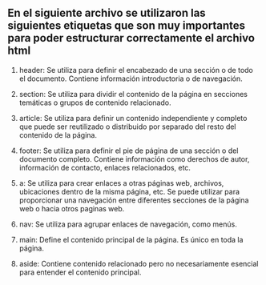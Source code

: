 ## En el siguiente archivo se utilizaron las siguientes etiquetas que son muy importantes para poder estructurar correctamente el archivo html ##

1. header: Se utiliza para definir el encabezado de una sección o de todo el documento. Contiene información introductoria o de navegación.

2. section: Se utiliza para dividir el contenido de la página en secciones temáticas o grupos de contenido relacionado.

3. article: Se utiliza para definir un contenido independiente y completo que puede ser reutilizado o distribuido por separado del resto del contenido de la página.

4. footer: Se utiliza para definir el pie de página de una sección o del documento completo. Contiene información como derechos de autor, información de contacto, enlaces relacionados, etc.

5. a: Se utiliza para crear enlaces a otras páginas web, archivos, ubicaciones dentro de la misma página, etc. Se puede utilizar para proporcionar una navegación entre diferentes secciones de la página web o hacia otros paginas web.

6. nav: Se utiliza para agrupar enlaces de navegación, como menús.

7. main: Define el contenido principal de la página. Es único en toda la página.

8. aside: Contiene contenido relacionado pero no necesariamente esencial para entender el contenido principal.
